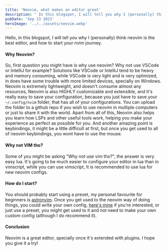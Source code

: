 ```yaml
---
title: 'Neovim, what makes an editor great' 
description: " In this blogspot, I will tell you why I (personally) think neovim is the best editor, and how to start your nvim journey."
pubDate: 'Sep 13 2023'
heroImage: '../../assets/neovim.webp'
---
```


Hello, in this blogspot, I will tell you why I (personally) think neovim is the best editor, and how to start your nvim journey.

#### Why Neovim?
So, first question you might have is why use neovim? Why not use VSCode or IntelliJ for example? Solutions like VSCode or IntelliJ tend to be heavy and memory consuming, while VSCode is very light and is very optimized, in does have some trouble with more limited devices, specially on Windows. Neovim is extremely lightweight, and doesn't consume almost any resources, Neovim is also HIGHLY customizable and extensible, and it's really easy to save your configuration, because you just have to save your `~/.config/nvim` folder, that has all of your configurations. You can upload the folder to a github repo if you wish to use neovim in multiple computers or just to share it with the world. Apart from all of this, Neovim also helps you learn how LSPs and other useful tools work, helping you make your experience as perfect as possible for you. And another amazing point is keybindings, it might be a little difficult at first, but once you get used to all of neovim keybindings, you wont have to use the mouse.

#### Why not VIM tho?
Some of you might be asking "Why not use vim tho?", the answer is very easy lua. It's going to be much easier to configure your editor in lua than in vimscript, while you can use vimscript, It is recommended to use lua for new neovim configs.

#### How do I start?
You should probably start using a preset, my personal favourite for beginners is [astronvim](https://github.com/AstroNvim/AstroNvim). Once you get used to the neovim way of doing things, you could write your own config, [here's mine](https://github.com/angelnext/dotfiles/tree/main/.config/nvim) if you're interested, or just use a preset, you might get used to it and not need to make your own custom config (although I do recommend it).

#### Conclusion
Neovim is a great editor, specially once it's extended with plugins. I hope you give it a try!
